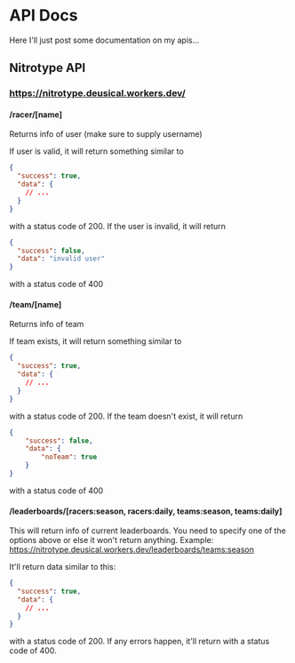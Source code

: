 # API Docs

Here I'll just post some documentation on my apis...

## Nitrotype API

### https://nitrotype.deusical.workers.dev/

#### /racer/[name]

Returns info of user (make sure to supply username)

If user is valid, it will return something similar to 
```json
{
  "success": true,
  "data": {
    // ...
  }
}
```
with a status code of 200.
If the user is invalid, it will return 
```json
{
  "success": false,
  "data": "invalid user"
}
```
with a status code of 400

#### /team/[name]

Returns info of team

If team exists, it will return something similar to 
```json
{
  "success": true,
  "data": {
    // ...
  }
}
```
with a status code of 200.
If the team doesn't exist, it will return
```json
{
    "success": false,
    "data": {
        "noTeam": true
    }
}
```
with a status code of 400

#### /leaderboards/[racers:season, racers:daily, teams:season, teams:daily]

This will return info of current leaderboards.
You need to specify one of the options above or else it won't return anything.
Example: https://nitrotype.deusical.workers.dev/leaderboards/teams:season

It'll return data similar to this:
```json
{
  "success": true,
  "data": {
    // ...
  }
}
```
with a status code of 200.
If any errors happen, it'll return with a status code of 400.
